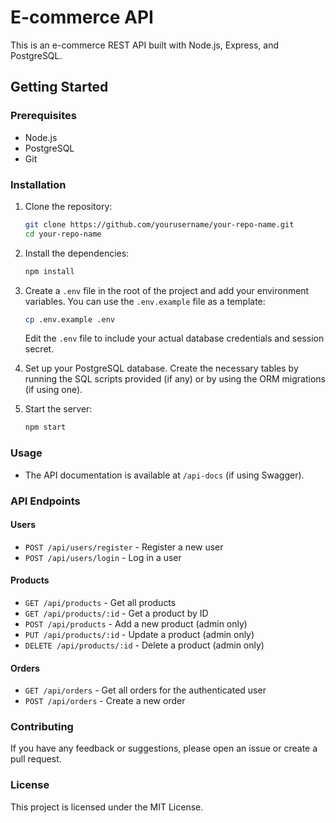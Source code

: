 # E-commerce API

This is an e-commerce REST API built with Node.js, Express, and PostgreSQL.

## Getting Started

### Prerequisites

- Node.js 
- PostgreSQL 
- Git

### Installation

1. Clone the repository:

    ```sh
    git clone https://github.com/yourusername/your-repo-name.git
    cd your-repo-name
    ```

2. Install the dependencies:

    ```sh
    npm install
    ```

3. Create a `.env` file in the root of the project and add your environment variables. You can use the `.env.example` file as a template:

    ```sh
    cp .env.example .env
    ```

    Edit the `.env` file to include your actual database credentials and session secret.

4. Set up your PostgreSQL database. Create the necessary tables by running the SQL scripts provided (if any) or by using the ORM migrations (if using one).

5. Start the server:

    ```sh
    npm start
    ```

### Usage

- The API documentation is available at `/api-docs` (if using Swagger).

### API Endpoints

#### Users

- `POST /api/users/register` - Register a new user
- `POST /api/users/login` - Log in a user

#### Products

- `GET /api/products` - Get all products
- `GET /api/products/:id` - Get a product by ID
- `POST /api/products` - Add a new product (admin only)
- `PUT /api/products/:id` - Update a product (admin only)
- `DELETE /api/products/:id` - Delete a product (admin only)

#### Orders

- `GET /api/orders` - Get all orders for the authenticated user
- `POST /api/orders` - Create a new order

### Contributing

If you have any feedback or suggestions, please open an issue or create a pull request.

### License

This project is licensed under the MIT License.
